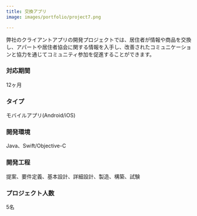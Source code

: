```yaml
---
title: 交換アプリ
image: images/portfolio/project7.png

---
```

弊社のクライアントアプリの開発プロジェクトでは、居住者が情報や商品を交換し、アパートや居住者協会に関する情報を入手し、改善されたコミュニケーションと協力を通じてコミュニティ参加を促進することができます。

### 対応期間
12ヶ月

### タイプ
モバイルアプリ(Android/iOS)

### 開発環境
Java、Swift/Objective-C

### 開発工程
提案、要件定義、基本設計、詳細設計、製造、構築、試験

### プロジェクト人数
5名
